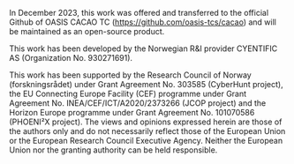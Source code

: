 In December 2023, this work was offered and transferred to the official Github of OASIS CACAO TC (https://github.com/oasis-tcs/cacao) and will be maintained as an open-source product.

This work has been developed by the Norwegian R&I provider CYENTIFIC AS (Organization No. 930271691).

This work has been supported by the Research Council of Norway (forskningsrådet) under Grant Agreement No. 303585 (CyberHunt project), the EU Connecting Europe Facility (CEF) programme under Grant Agreement No. INEA/CEF/ICT/A2020/2373266 (JCOP project) and the Horizon Europe programme under Grant Agreement No. 101070586 (PHOENI²X project). The views and opinions expressed herein are those of the authors only and do not necessarily reflect those of the European Union or the European Research Council Executive Agency. Neither the European Union nor the granting authority can be held responsible.